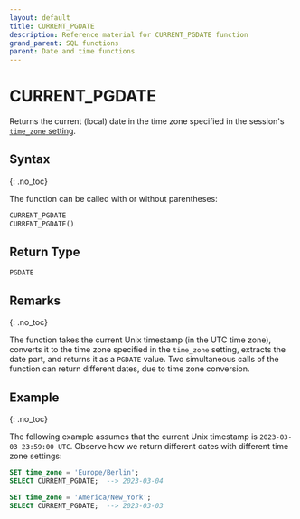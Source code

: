```yaml
---
layout: default
title: CURRENT_PGDATE
description: Reference material for CURRENT_PGDATE function
grand_parent: SQL functions
parent: Date and time functions
---
```


# CURRENT_PGDATE

Returns the current (local) date in the time zone specified in the session's [`time_zone` setting](../../general-reference/system-settings.md#set-time-zone).

## Syntax
{: .no_toc}

The function can be called with or without parentheses:

```sql
CURRENT_PGDATE
CURRENT_PGDATE()
```

## Return Type

`PGDATE`

## Remarks
{: .no_toc}

The function takes the current Unix timestamp (in the UTC time zone), converts it to the time zone specified in the `time_zone` setting, extracts the date part, and returns it as a `PGDATE` value.
Two simultaneous calls of the function can return different dates, due to time zone conversion.

## Example
{: .no_toc}

The following example assumes that the current Unix timestamp is `2023-03-03 23:59:00 UTC`.
Observe how we return different dates with different time zone settings:

```sql
SET time_zone = 'Europe/Berlin';
SELECT CURRENT_PGDATE;  --> 2023-03-04

SET time_zone = 'America/New_York';
SELECT CURRENT_PGDATE;  --> 2023-03-03
```
